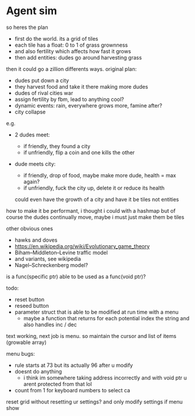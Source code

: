 # Agent sim

so heres the plan

 * first do the world. its a grid of tiles
 * each tile has a float: 0 to 1 of grass grownness
 * and also fertility which affects how fast it grows
 * then add entities: dudes go around harvesting grass

then it could go a zillion differents ways. original plan:
 * dudes put down a city
 * they harvest food and take it there making more dudes
 * dudes of rival cities war
 * assign fertility by fbm, lead to anything cool?
 * dynamic events: rain, everywhere grows more, famine after?
 * city collapse

e.g.
 * 2 dudes meet:
   * if friendly, they found a city
   * if unfriendly, flip a coin and one kills the other

 * dude meets city:
   * if friendly, drop of food, maybe make more dude, health = max again?
   * if unfriendly, fuck the city up, delete it or reduce its health

   could even have the growth of a city and have it be tiles not entities

how to make it be performant, i thought i could with a hashmap
but of course the dudes continually move, maybe i must just make them be tiles

other obvious ones
 * hawks and doves
 * https://en.wikipedia.org/wiki/Evolutionary_game_theory
 * Biham–Middleton–Levine traffic model
  * and variants, see wikipedia
 * Nagel–Schreckenberg model?

is a func(specific ptr) able to be used as a func(void ptr)?

todo: 
 * reset button
 * reseed button
 * parameter struct that is able to be modified at run time with a menu
   * maybe a function that returns for each potential index the string and also handles inc / dec


text working, next job is menu. so maintain the cursor and list of items (growable array)

menu bugs:
 * rule starts at 73 but its actually 96 after u modify
 * doesnt do anything
    * i think im somewhere taking address incorrectly and with void ptr u arent protected from that lol
 * count from 1 for keyboard numbers to select ca
 

reset grid without resetting ur settings?
and only modify settings if menu show